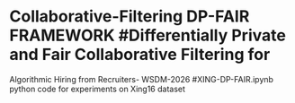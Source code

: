 # Collaborative-Filtering DP-FAIR FRAMEWORK #Differentially Private and Fair Collaborative Filtering for
Algorithmic Hiring from Recruiters- WSDM-2026 #XING-DP-FAIR.ipynb python code for experiments on Xing16 dataset
